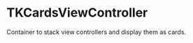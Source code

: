 TKCardsViewController
=====================

Container to stack view controllers and display them as cards.
